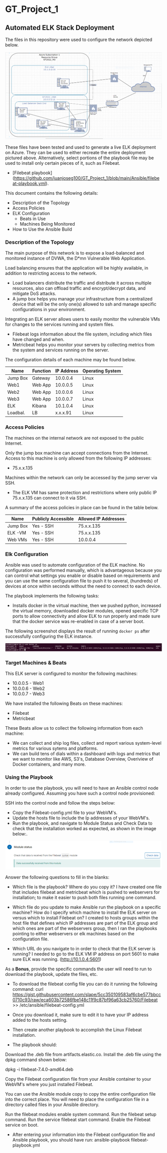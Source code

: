 # GT_Project_1
## Automated ELK Stack Deployment

The files in this repository were used to configure the network depicted below.

![TODO: Update the path with the name of your screenshot of docker ps output](Images/Network_Diagram.png)


These files have been tested and used to generate a live ELK deployment on Azure. They can be used to either recreate the entire deployment pictured above. Alternatively, select portions of the playbook file may be used to install only certain pieces of it, such as Filebeat.

  - [Filebeat playbook] (https://github.com/juanjoseg100/GT_Project_1/blob/main/Ansible/filebeat-playbook.yml).

This document contains the following details:
- Description of the Topology
- Access Policies
- ELK Configuration
  - Beats in Use
  - Machines Being Monitored
- How to Use the Ansible Build


### Description of the Topology

The main purpose of this network is to expose a load-balanced and monitored instance of DVWA, the D*mn Vulnerable Web Application.

Load balancing ensures that the application will be highly available, in addition to restricting access to the network.
- Load balancers distribute the traffic and distribute it across multiple resources, also can offload traffic and encrypt/decrypt data, and mitigate DoS attacks.
- A jump box helps you manage your infrastructure from a centralized device that will be the only one(s) allowed to ssh and manage specific configurations in your environment.

Integrating an ELK server allows users to easily monitor the vulnerable VMs for changes to the services running and system files.
- Filebeat logs information about the file system, including which files have changed and when.
- Metricbeat helps you monitor your servers by collecting metrics from the system and services running on the server.

The configuration details of each machine may be found below.

| Name     | Function | IP Address | Operating System |
|----------|----------|------------|------------------|
| Jump Box | Gateway  | 10.0.0.4   | Linux            |
| Web1     | Web App  | 10.0.0.5   | Linux            |
| Web2     | Web App  | 10.0.0.6   | Linux            |
| Web3     | Web App  | 10.0.0.7   | Linux            |
| ELK      | Kibana   | 10.1.0.4   | Linux            |
| Loadbal. | LB       | x.x.x.91   | Linux            |

### Access Policies

The machines on the internal network are not exposed to the public Internet. 

Only the jump box machine can accept connections from the Internet. Access to this machine is only allowed from the following IP addresses:
- 75.x.x.135

Machines within the network can only be accessed by the jump server via SSH.
- The ELK VM has same protection and restrictions where only public IP 75.x.x.135 can connect to it via SSH.

A summary of the access policies in place can be found in the table below.

| Name     | Publicly Accessible | Allowed IP Addresses |
|----------|---------------------|----------------------|
| Jump Box | Yes - SSH           | 75.x.x.135           |
| ELK -VM  | Yes - SSH           | 75.x.x.135           |
| Web VMs  | Yes - SSH           | 10.0.0.4             |

### Elk Configuration

Ansible was used to automate configuration of the ELK machine. No configuration was performed manually, which is advantageous because you can control what settings you
enable or disable based on requirements and you can use the same configuration file to push it to several, (hundreds) of devices at once within seconds without the
need to connect to each device.

The playbook implements the following tasks:
- Installs docker in the virtual machine, then we pushed python, increased the virtual memory, downloaded docker modules, opened specific TCP ports to allow 
  connectivity and allow ELK to run properly and made sure that the docker service was re-enabled in case of a server boot.

The following screenshot displays the result of running `docker ps` after successfully configuring the ELK instance.

![TODO: Update the path with the name of your screenshot of docker ps output](Images/docker_ps_output.png)

### Target Machines & Beats
This ELK server is configured to monitor the following machines:
- 10.0.0.5 - Web1
- 10.0.0.6 - Web2
- 10.0.0.7 - Web3

We have installed the following Beats on these machines:
- Filebeat
- Metricbeat

These Beats allow us to collect the following information from each machine:
- We can collect and ship log files, collect and report various system-level metrics for various sytems and platforms.
- We can build tens of dials within a dashboard with logs and metrics that we want to monitor like AWS, S3's, Database Overview, Overiview of Docker containers, and many more.

### Using the Playbook
In order to use the playbook, you will need to have an Ansible control node already configured. Assuming you have such a control node provisioned: 

SSH into the control node and follow the steps below:
- Copy the Filebeat-config.yml file to your WebVM's.
- Update the hosts file to include the Ip addresses of your WebVM's.
- Run the playbook, and navigate to Module Status and Check Data to check that the installation worked as expected, as shown in the image below:.

![TODO: Update the path with the name of your screenshot of docker ps output](Images/elk_receiving_logs.png)

Answer the following questions to fill in the blanks:
- Which file is the playbook? Where do you copy it? 
I have created one file that includes filebeat and metricbeat which is pushed to webservers for installation; to make it easier to push both files running one command.

- Which file do you update to make Ansible run the playbook on a specific machine? How do I specify which machine to install the ELK server on versus which to install Filebeat on?
I created to hosts groups within the host file that defines which IP addresses are part of the ELK group and which ones are part of the webservers group, then I ran the playbooks pointing to either webservers or elk machines based on the configuration file.

- Which URL do you navigate to in order to check that the ELK server is running?
I needed to go to the ELK VM IP address on port 5601 to make sure ELK was running. (http://10.1.0.4:5601)

As a **Bonus**, provide the specific commands the user will need to run to download the playbook, update the files, etc.
- To download the filebeat config file you can do it running the following command:
curl https://gist.githubusercontent.com/slape/5cc350109583af6cbe577bbcc0710c93/raw/eca603b72586fbe148c11f9c87bf96a63cb25760/Filebeat >> /etc/ansible/filebeat-config.yml

- Once you download it, make sure to edit it to have your IP address added to the hosts setting.
- Then create another playbook to accomplish the Linux Filebeat installation.
- The playbook should:

Download the .deb file from artifacts.elastic.co.
Install the .deb file using the dpkg command shown below:

dpkg -i filebeat-7.4.0-amd64.deb


Copy the Filebeat configuration file from your Ansible container to your WebVM's where you just installed Filebeat.

You can use the Ansible module copy to copy the entire configuration file into the correct place.
You will need to place the configuration file in a directory called files in your Ansible directory.


Run the filebeat modules enable system command.
Run the filebeat setup command.
Run the service filebeat start command.
Enable the Filebeat service on boot.

- After entering your information into the Filebeat configuration file and Ansible playbook, you should have run: ansible-playbook filebeat-playbook.yml
